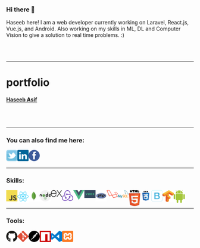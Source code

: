 ### Hi there 👋
Haseeb here! I am a web developer currently working on Laravel, React.js, Vue.js, and Android. Also working on my skills in ML, DL and Computer Vision to give a solution to real time problems. :) 

<br />
<br />

---
# portfolio
#### [Haseeb Asif](https://haseeb01.herokuapp.com/)

<br />
<br />

---

### You can also find me here:
[<img align="left" alt="javaScript" width="30px" src="https://github.com/haseebasifdev/My_Language_Tools_Images/blob/main/SocialMedia/twitter.svg"/>](https://www.twitter.com/haseebasif01)
[<img align="left" alt="javaScript" width="30px" src="https://github.com/haseebasifdev/My_Language_Tools_Images/blob/main/SocialMedia/linkedin.svg"/>](https://www.linkedin.com/in/haseebasif01) 
[<img align="left" alt="javaScript" width="30px" src="https://github.com/haseebasifdev/My_Language_Tools_Images/blob/main/SocialMedia/facebook.svg"/>](https://www.facebook.com/haseebasif01/)
<br />
<br />

---
### Skills:
<img align="left" alt="javaScript" width="30px" src="https://github.com/haseebasifdev/My_Language_Tools_Images/blob/main/Languages/JavaScript.svg" />

<img align="left" alt="React" width="30px" src="https://github.com/haseebasifdev/My_Language_Tools_Images/blob/main/Languages/React.svg" />

<img align="left" alt="MongoDB" width="30px" src="https://github.com/haseebasifdev/My_Language_Tools_Images/blob/main/Languages/MongoDB.svg" />

<img align="left" alt="Node.js" width="30px" src="https://github.com/haseebasifdev/My_Language_Tools_Images/blob/main/Languages/Node.js.svg" />

<img align="left" alt="Express" width="30px" src="https://github.com/haseebasifdev/My_Language_Tools_Images/blob/main/Languages/Express.svg" />

<img align="left" alt="Redux" width="30px" src="https://github.com/haseebasifdev/My_Language_Tools_Images/blob/main/Languages/Redux.svg" />

<img align="left" alt="Vue" width="30px" src="https://github.com/haseebasifdev/My_Language_Tools_Images/blob/main/Languages/Vue.svg" />

<img align="left" alt="Vuex" width="30px" src="https://github.com/haseebasifdev/My_Language_Tools_Images/blob/main/Languages/Vuex.png" />

<img align="left" alt="PHP" width="30px" src="https://github.com/haseebasifdev/My_Language_Tools_Images/blob/main/Languages/PHP.svg" />

<img align="left" alt="Laravel" width="30px" src="https://github.com/haseebasifdev/My_Language_Tools_Images/blob/main/Languages/Laravel.svg" />

<img align="left" alt="MYSQL" width="30px" src="https://github.com/haseebasifdev/My_Language_Tools_Images/blob/main/Languages/MySQL.svg" />

<img align="left" alt="HTML5" width="30px" src="https://github.com/haseebasifdev/My_Language_Tools_Images/blob/main/Languages/HTML5.svg" />

<img align="left" alt="CSS3" width="30px" src="https://github.com/haseebasifdev/My_Language_Tools_Images/blob/main/Languages/CSS3.svg" />

<img align="left" alt="Bootstrap" width="30px" src="https://github.com/haseebasifdev/My_Language_Tools_Images/blob/main/Languages/bootstrap.svg" />

<img align="left" alt="TensorFlow" width="30px" src="https://github.com/haseebasifdev/My_Language_Tools_Images/blob/main/Languages/TensorFlow.svg" />

<img align="left" alt="Android" width="30px" src="https://github.com/haseebasifdev/My_Language_Tools_Images/blob/main/Languages/Android.svg" />


<br />
<br />

---
### Tools:
<img align="left" alt="Github" width="30px" src="https://github.com/haseebasifdev/My_Language_Tools_Images/blob/main/Tools/GitHub.svg" />

<img align="left" alt="Git" width="30px" src="https://github.com/haseebasifdev/My_Language_Tools_Images/blob/main/Tools/Git.svg" />

<img align="left" alt="Postman" width="30px" src="https://github.com/haseebasifdev/My_Language_Tools_Images/blob/main/Tools/Postman.svg" />

<img align="left" alt="npm" width="30px" src="https://github.com/haseebasifdev/My_Language_Tools_Images/blob/main/Tools/npm.svg" />

<img align="left" alt="Vs-Code" width="30px" src="https://github.com/haseebasifdev/My_Language_Tools_Images/blob/main/Tools/VS-Code.svg" />


<img align="left" alt="Xampp" width="30px" src="https://github.com/haseebasifdev/My_Language_Tools_Images/blob/main/Tools/Xampp.svg" />









